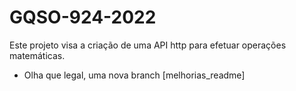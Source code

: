 # GQSO-924-2022

Este projeto visa a criação de uma API http para efetuar operações matemáticas.

- Olha que legal, uma nova branch [melhorias_readme]